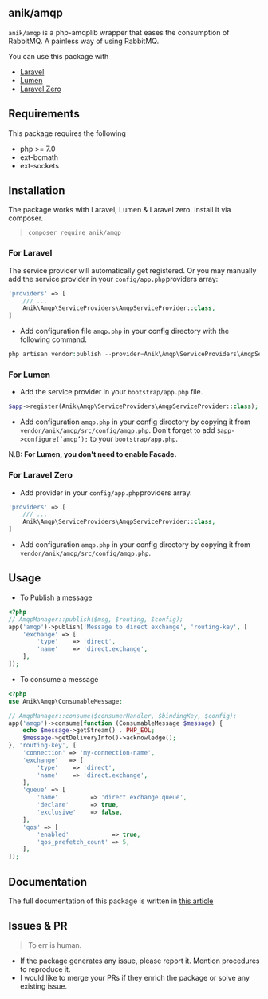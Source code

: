 anik/amqp
---
`anik/amqp` is a php-amqplib wrapper that eases the consumption of RabbitMQ. A painless way of using RabbitMQ. 

You can use this package with 
- [Laravel](https://github.com/laravel/laravel)
- [Lumen](https://github.com/laravel/lumen)
- [Laravel Zero](https://github.com/laravel-zero/laravel-zero)

## Requirements
This package requires the following
- php >= 7.0
- ext-bcmath
- ext-sockets

## Installation
The package works with Laravel, Lumen & Laravel zero. Install it via composer. 

> `composer require anik/amqp`

### For Laravel 
The service provider will automatically get registered. Or you may manually add the service provider in your `config/app.php` providers array:

```php
'providers' => [
    /// ... 
    Anik\Amqp\ServiceProviders\AmqpServiceProvider::class,
]
```
- Add configuration file `amqp.php` in your config directory with the following command.
```php
php artisan vendor:publish --provider=Anik\Amqp\ServiceProviders\AmqpServiceProvider
```
### For Lumen
- Add the service provider in your `bootstrap/app.php` file.
```php
$app->register(Anik\Amqp\ServiceProviders\AmqpServiceProvider::class);
```
- Add configuration `amqp.php` in your config directory by copying it from `vendor/anik/amqp/src/config/amqp.php`. Don't forget to add `$app->configure(‘amqp’);` to your `bootstrap/app.php`.

N.B: **For Lumen, you don't need to enable Facade.**

### For Laravel Zero
- Add provider in your `config/app.php` providers array.
```php
'providers' => [
    /// ... 
    Anik\Amqp\ServiceProviders\AmqpServiceProvider::class,
]
```
- Add configuration `amqp.php` in your config directory by copying it from `vendor/anik/amqp/src/config/amqp.php`.

## Usage
- To Publish a message 
```php
<?php
// AmqpManager::publish($msg, $routing, $config);
app('amqp')->publish('Message to direct exchange', 'routing-key', [
    'exchange' => [
        'type'    => 'direct',
        'name'    => 'direct.exchange',
    ],
]);
```

- To consume a message
```php
<?php
use Anik\Amqp\ConsumableMessage;

// AmqpManager::consume($consumerHandler, $bindingKey, $config);
app('amqp')->consume(function (ConsumableMessage $message) {
    echo $message->getStream() . PHP_EOL;
    $message->getDeliveryInfo()->acknowledge();
}, 'routing-key', [
    'connection' => 'my-connection-name',
    'exchange'   => [
        'type'    => 'direct',
        'name'    => 'direct.exchange',
    ],
    'queue' => [
        'name'         => 'direct.exchange.queue',
        'declare'      => true,
        'exclusive'    => false,
    ],
    'qos' => [
        'enabled'            => true,
        'qos_prefetch_count' => 5,
    ],
]);
```

## Documentation
The full documentation of this package is written in [this article](https://medium.com/@sirajul.anik/rabbitmq-for-php-developers-c17cd019a90)

## Issues & PR

> To err is human.

- If the package generates any issue, please report it. Mention procedures to reproduce it.
- I would like to merge your PRs if they enrich the package or solve any existing issue.
